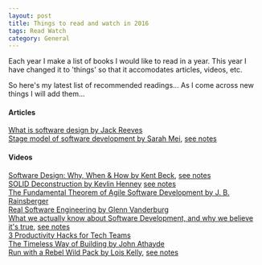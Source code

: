 ```yaml
---
layout: post
title: Things to read and watch in 2016
tags: Read Watch
category: General
---
```

Each year I make a list of books I would like to read in a year. This year I have changed it to 'things' so that it accomodates articles, videos, etc.

So here's my latest list of recommended readings... As I come across new things I will add them...

#### Articles ####

[What is software design by Jack Reeves](http://www.developerdotstar.com/mag/articles/reeves_design.html)  
[Stage model of software development by Sarah Mei](https://storify.com/sarahmei/the-factory-the-workshop-and-the-stage), [see notes](http://blog.markpearl.co.za/Stage-Model-of-Software-Development)  

#### Videos ####

[Software Design: Why, When & How by Kent Beck](https://vimeo.com/105771493), [see notes](http://blog.markpearl.co.za/Software-Design-Why-When-How)  
[SOLID Deconstruction by Kevlin Henney](https://vimeo.com/157708450) [see notes](http://blog.markpearl.co.za/SOLID-Deconstruction)  
[The Fundamental Theorem of Agile Software Development by J. B. Rainsberger](https://vimeo.com/79106557)   
[Real Software Engineering by Glenn Vanderburg](https://www.youtube.com/watch?v=NP9AIUT9nos)  
[What we actually know about Software Development, and why we believe it's true](https://vimeo.com/9270320), [see notes](http://blog.markpearl.co.za/What-We-Actually-Know-About-Software-Development-And-Why-We-Believe-It-Is-True)  
[3 Productivity Hacks for Tech Teams](https://www.youtube.com/watch?v=ZO8hN6Nvl5Y)  
[The Timeless Way of Building by John Athayde](https://youtu.be/DJJbIjlLmLM)  
[Run with a Rebel Wild Pack by Lois Kelly](https://www.youtube.com/watch?v=WGcrwz7X4B0), [see notes](http://blog.markpearl.co.za/Dealing-with-change)  
